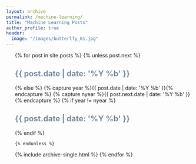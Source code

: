 ```yaml
---
layout: archive
permalink: /machine-learning/
title: "Machine Learning Posts"
author_profile: true
header:
  image: "/images/butterlfy_01.jpg"
---
```


<ul>
  {% for post in site.posts %}
    {% unless post.next %}
      <font color="#778899"><h2>{{ post.date | date: '%Y %b' }}</h2></font>
    {% else %}
      {% capture year %}{{ post.date | date: '%Y %b' }}{% endcapture %}
      {% capture nyear %}{{ post.next.date | date: '%Y %b' }}{% endcapture %}
      {% if year != nyear %}
        <font color="#778899"><h2>{{ post.date | date: '%Y %b' }}</h2></font>
      {% endif %}

    {% endunless %}
   {% include archive-single.html %}
  {% endfor %}
</ul>
